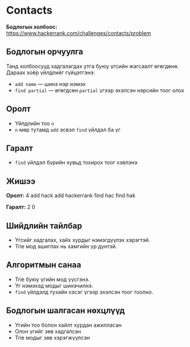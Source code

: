 # Contacts

**Бодлогын холбоос:**  
https://www.hackerrank.com/challenges/contacts/problem

## Бодлогын орчуулга

Танд холбоосууд хадгалагдах утга буюу үгсийн жагсаалт өгөгдөнө.  
Дараах хоёр үйлдлийг гүйцэтгэнэ:

- `add name` — шинэ нэр нэмэх  
- `find partial` — өгөгдсөн `partial` үгээр эхэлсэн нэрсийн тоог олох

## Оролт

- Үйлдлийн тоо `n`
- `n` мөр тутамд `add` эсвэл `find` үйлдэл ба үг

## Гаралт

- `find` үйлдэл бүрийн хувьд тохирох тоог хэвлэнэ

## Жишээ

**Оролт:**
4
add hack
add hackerrank
find hac
find hak

**Гаралт:**
2
0

## Шийдлийн тайлбар

- Үгсийг хадгалах, хайх хурдыг нэмэгдүүлэх хэрэгтэй.
- Trie мод ашиглах нь хамгийн үр дүнтэй.

## Алгоритмын санаа

- Trie буюу үгийн мод үүсгэнэ.
- Үг нэмэхэд модыг шинэчилнэ.
- `find` үйлдэлд тухайн хэсэг үгээр эхэлсэн тоог тоолно.

## Бодлогын шалгасан нөхцлүүд

- Үгийн тоо болон хайлт хурдан ажилласан  
- Олон үгийг зөв хадгалсан  
- Trie модыг зөв хэрэгжүүлсэн